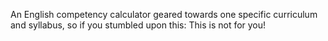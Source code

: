 An English competency calculator geared towards one specific curriculum and syllabus,
so if you stumbled upon this:
This is not for you!
